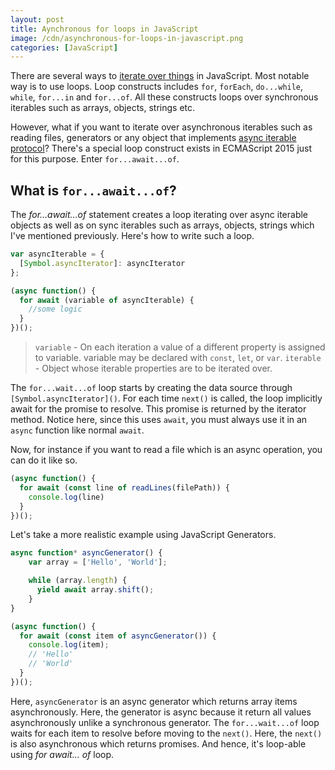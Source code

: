 ```yaml
---
layout: post
title: Aynchronous for loops in JavaScript
image: /cdn/asynchronous-for-loops-in-javascript.png
categories: [JavaScript]
---
```


There are several ways to [iterate over things](https://developer.mozilla.org/en-US/docs/Web/JavaScript/Guide/Loops_and_iteration) in JavaScript. Most notable way is to use loops. Loop constructs includes `for`, `forEach`, `do...while`, `while`, `for...in` and `for...of`. All these constructs loops over synchronous iterables such as arrays, objects, strings etc.

However, what if you want to iterate over asynchronous iterables such as reading files, generators or any object that implements [async iterable protocol](https://developer.mozilla.org/en-US/docs/Web/JavaScript/Reference/Global_Objects/Symbol/asyncIterator)? There's a special loop construct exists in ECMAScript 2015 just for this purpose. Enter `for...await...of`.

## What is `for...await...of`?

The _for...await...of_ statement creates a loop iterating over async iterable objects as well as on sync iterables such as arrays, objects, strings which I've mentioned previously. Here's how to write such a loop.

```js
var asyncIterable = {
  [Symbol.asyncIterator]: asyncIterator
};

(async function() {
  for await (variable of asyncIterable) {
    //some logic
  }
})();
```

> 
> `variable` - On each iteration a value of a different property is assigned to variable. variable may be declared with `const`, `let`, or `var`.
> `iterable` - Object whose iterable properties are to be iterated over.
>

The `for...wait...of` loop starts by creating the data source through `[Symbol.asyncIterator]()`. For each time `next()` is called, the loop implicitly await for the promise to resolve. This promise is returned by the iterator method. Notice here, since this uses `await`, you must always use it in an `async` function like normal `await`.

Now, for instance if you want to read a file which is an async operation, you can do it like so.

```js
(async function() {
  for await (const line of readLines(filePath)) {
    console.log(line)
  }
})();
```

Let's take a more realistic example using JavaScript Generators.

```js
async function* asyncGenerator() {
    var array = ['Hello', 'World'];

    while (array.length) {
      yield await array.shift();
    }
}

(async function() {
  for await (const item of asyncGenerator()) {
    console.log(item);
    // 'Hello'
    // 'World'
  }
})();
```

Here, `asyncGenerator` is an async generator which returns array items asynchronously. Here, the generator is async because it return all values asynchronously unlike a synchronous generator. The `for...wait...of` loop waits for each item to resolve before moving to the `next()`. Here, the `next()` is also asynchronous which returns promises. And hence, it's loop-able using _for await... of_ loop.



